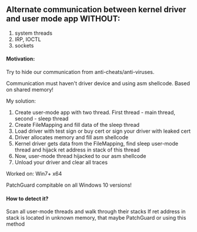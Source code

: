 ## Alternate communication between kernel driver and user mode app WITHOUT:
1) system threads
2) IRP, IOCTL
3) sockets

#### Motivation:
Try to hide our communication from anti-cheats/anti-viruses.

Communication must haven't driver device and using asm shellcode.
Based on shared memory!

My solution:
1) Create user-mode app with two thread. First thread - main thread, second - sleep thread
2) Create FileMapping and fill data of the sleep thread
3) Load driver with test sign or buy cert or sign your driver with leaked cert
4) Driver allocates memory and fill asm shellcode
4) Kernel driver gets data from the FileMapping, find sleep user-mode thread and hijack ret address in stack of this thread
5) Now, user-mode thread hijacked to our asm shellcode
6) Unload your driver and clear all traces

Worked on:
Win7+ x64

PatchGuard compitable on all Windows 10 versions!


#### How to detect it?
Scan all user-mode threads and walk through their stacks
If ret address in stack is located in unknown memory, that maybe PatchGuard or using this method
